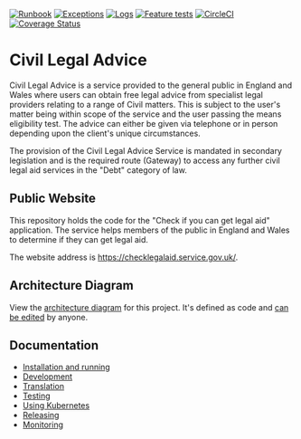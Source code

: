 [![Runbook](https://img.shields.io/badge/runbook-edit-172B4D.svg?logo=confluence)](https://dsdmoj.atlassian.net/wiki/spaces/laagetaccess/pages/1388150812/Applications+details)
[![Exceptions](https://img.shields.io/badge/exceptions-view-FB4226.svg?logo=sentry)](https://sentry.service.dsd.io/mojds/prod-public/)
[![Logs](https://img.shields.io/badge/logs-view-005571.svg?logo=kibana)](https://kibana.apps.cloud-platform-live-0.k8s.integration.dsd.io/_plugin/kibana/goto/5593d9bee2fffcfbb6d93dabee450dfb)
[![Feature tests](https://img.shields.io/badge/feature%20tests-view-brightgreen.svg?logo=github)](https://github.com/ministryofjustice/laa-cla-e2e-tests)
[![CircleCI](https://circleci.com/gh/ministryofjustice/cla_public/tree/master.svg?style=svg)](https://circleci.com/gh/ministryofjustice/cla_public/tree/master)
[![Coverage Status](https://coveralls.io/repos/github/ministryofjustice/cla_public/badge.svg?branch=master)](https://coveralls.io/github/ministryofjustice/cla_public?branch=master)

# Civil Legal Advice

Civil Legal Advice is a service provided to the general public in England and Wales where users can obtain free legal advice from specialist legal providers relating to a range of Civil matters. This is subject to the user's matter being within scope of the service and the user passing the means eligibility test. The advice can either be given via telephone or in person depending upon the client's unique circumstances.

The provision of the Civil Legal Advice Service is mandated in secondary legislation and is the required route (Gateway) to access any further civil legal aid services in the "Debt" category of law.

## Public Website

This repository holds the code for the "Check if you can get legal aid" application. The service helps members of the public in England and Wales to determine if they can get legal aid.

The website address is https://checklegalaid.service.gov.uk/.

## Architecture Diagram

View the [architecture diagram](https://structurizr.com/share/55246/diagrams#cla-container) for this project.
It's defined as code and [can be edited](https://github.com/ministryofjustice/laa-architecture-as-code/blob/main/src/main/kotlin/model/CLA.kt) by anyone.


## Documentation

* [Installation and running](docs/installation.md)
* [Development](docs/development.md)
* [Translation](docs/translation.md)
* [Testing](docs/testing.md)
* [Using Kubernetes](docs/kubernetes.md)
* [Releasing](docs/releasing.md)
* [Monitoring](docs/monitoring.md)
